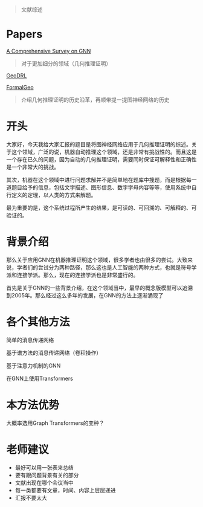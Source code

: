 > 文献综述

# Papers

[A Comprehensive Survey on GNN](https://arxiv.org/pdf/1901.00596.pdf)

> 对于更加细分的领域（几何推理证明）

[GeoDRL](https://aclanthology.org/2023.findings-acl.850.pdf)

[FormalGeo](https://arxiv.org/pdf/2310.18021)

> 介绍几何推理证明的历史沿革，再顺带提一提图神经网络的历史

# 开头

大家好，今天我给大家汇报的题目是将图神经网络应用于几何推理证明的综述。关于这个领域，广泛的说，机器自动推理这个领域，还是非常有挑战性的。而且这是一个存在已久的问题，因为自动的几何推理证明，需要同时保证可解释性和正确性是一个非常大的挑战。

其次，机器在这个领域中进行问题求解并不是简单地在题库中搜题，而是根据每一道题目给予的信息，包括文字描述、图形信息、数字字母内容等等，使用系统中自行定义的定理，以人类的方式来解题。

最为重要的是，这个系统过程所产生的结果，是可读的、可回溯的、可解释的、可验证的。

# 背景介绍

那么关于应用GNN在机器推理证明这个领域，很多学者也由很多的尝试。大致来说，学者们的尝试分为两种路径，那么这也是人工智能的两种方式，也就是符号学派和连接学派。那么，现在的连接学派也是非常盛行的。

首先是关于GNN的一些背景介绍，在这个领域当中，最早的概念版模型可以追溯到2005年。那么经过这么多年的发展，在GNN的方法上逐渐涌现了

# 各个其他方法

简单的消息传递网络

基于谱方法的消息传递网络（卷积操作）

基于注意力机制的GNN

在GNN上使用Transformers

# 本方法优势

大概率选用Graph Transformers的变种？



# 老师建议

- 最好可以用一张表来总结
- 要有跟问题背景有关的部分
- 文献出现在哪个会议当中
- 每一类都要有文章，时间、内容上层层递进
- 汇报不要太大
